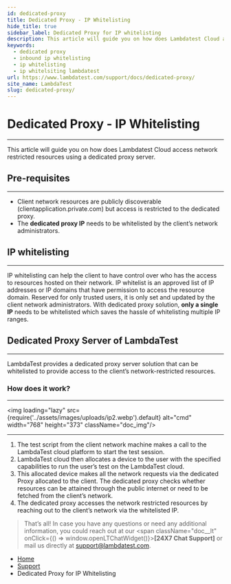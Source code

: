 ```yaml
---
id: dedicated-proxy
title: Dedicated Proxy - IP Whitelisting
hide_title: true
sidebar_label: Dedicated Proxy for IP whitelisting
description: This article will guide you on how does Lambdatest Cloud access network restricted resources using a dedicated proxy server.
keywords:
  - dedicated proxy
  - inbound ip whitelisting
  - ip whitelisting
  - ip whitelsiting lambdatest
url: https://www.lambdatest.com/support/docs/dedicated-proxy/
site_name: LambdaTest
slug: dedicated-proxy/
---
```


<script type="application/ld+json"
      dangerouslySetInnerHTML={{ __html: JSON.stringify({
       "@context": "https://schema.org",
        "@type": "BreadcrumbList",
        "itemListElement": [{
          "@type": "ListItem",
          "position": 1,
          "name": "Home",
          "item": "https://www.lambdatest.com"
        },{
          "@type": "ListItem",
          "position": 2,
          "name": "Support",
          "item": "https://www.lambdatest.com/support/docs/"
        },{
          "@type": "ListItem",
          "position": 3,
          "name": "Migration",
          "item": "https://www.lambdatest.com/support/docs/dedicated-proxy/"
        }]
      })
    }}
></script>

# Dedicated Proxy - IP Whitelisting

---

This article will guide you on how does Lambdatest Cloud access network restricted resources using a dedicated proxy server.

## Pre-requisites

---

- Client network resources are publicly discoverable (clientapplication.private.com) but access is restricted to the dedicated proxy.
- The **dedicated proxy IP** needs to be whitelisted by the client’s network administrators.

## IP whitelisting

---

IP whitelisting can help the client to have control over who has the access to resources hosted on their network. IP whitelist is an approved list of IP addresses or IP domains that have permission to access the resource domain. Reserved for only trusted users, it is only set and updated by the client network administrators. With dedicated proxy solution, **only a single IP** needs to be whitelisted which saves the hassle of whitelisting multiple IP ranges.

## Dedicated Proxy Server of LambdaTest

---

LambdaTest provides a dedicated proxy server solution that can be whitelisted to provide access to the client’s network-restricted resources.

### How does it work?

---

<img loading="lazy" src={require('../assets/images/uploads/ip2.webp').default} alt="cmd" width="768" height="373" className="doc_img"/>

---

1. The test script from the client network machine makes a call to the LambdaTest cloud platform to start the test session.
2. LambdaTest cloud then allocates a device to the user with the specified capabilities to run the user’s test on the LambdaTest cloud.
3. This allocated device makes all the network requests via the dedicated Proxy allocated to the client. The dedicated proxy checks whether resources can be attained through the public internet or need to be fetched from the client’s network.
4. The dedicated proxy accesses the network restricted resources by reaching out to the client’s network via the whitelisted IP.

> That’s all! In case you have any questions or need any additional information, you could reach out at our <span className="doc\_\_lt" onClick={() => window.openLTChatWidget()}>**[24X7 Chat Support]**</span> or mail us directly at support@lambdatest.com.

<nav aria-label="breadcrumbs">
  <ul className="breadcrumbs">
    <li className="breadcrumbs__item">
      <a className="breadcrumbs__link" target="_self" href="https://www.lambdatest.com">
        Home
      </a>
    </li>
    <li className="breadcrumbs__item">
      <a className="breadcrumbs__link" target="_self" href="https://www.lambdatest.com/support/docs/">
        Support
      </a>
    </li>
    <li className="breadcrumbs__item breadcrumbs__item--active">
      <span className="breadcrumbs__link">
      Dedicated Proxy for IP Whitelisting
      </span>
    </li>
  </ul>
</nav>
